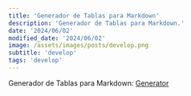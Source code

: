 ```yaml
---
title: 'Generador de Tablas para Markdown'
description: 'Generador de Tablas para Markdown.'
date: '2024/06/02'
modified_date: '2024/06/02'
image: /assets/images/posts/develop.png
subtitle: 'develop'
tags: 'develop'
---
```


Generador de Tablas para Markdown: [Generator](https://www.tablesgenerator.com/markdown_tables)
